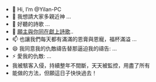 - 👋 Hi, I’m @Yilan-PC
- 👀 我想請大家多親近神 ...
- 🌱 好聽的詩歌 ...
- 💞️  [願主與你同在獻上詩歌](https://music.youtube.com/playlist?list=RDCLAK5uy_lMzXQA761IIDTLJJwgpD67INZ8lL6UsVU&playnext=1&si=Kegjm1QgCnZjDQwA)..
- 📫 也讓我們每天都有滿滿的恩膏與恩寵，福杯滿溢 ...
- 😄 我同意我的仇敵禱告替那逼迫我的禱告: ...
- ⚡ 愛我的仇敵: ...
- 我被駭客入侵，持續整年不間斷，天天被監控，用盡了所有
- 能做的方法，但願這日子快快過去！
